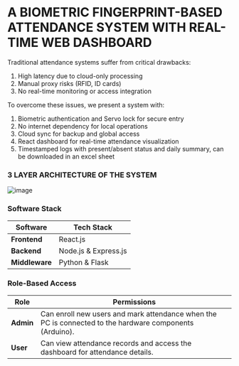 # **A BIOMETRIC FINGERPRINT-BASED ATTENDANCE SYSTEM WITH REAL-TIME WEB DASHBOARD**

Traditional attendance systems suffer from critical drawbacks:
1. High latency due to cloud-only processing
2. Manual proxy risks (RFID, ID cards)
3. No real-time monitoring or access integration

To overcome these issues, we present a system with:
1. Biometric authentication and Servo lock for secure entry
2. No internet dependency for local operations
3. Cloud sync for backup and global access
4. React dashboard for real-time attendance visualization
5. Timestamped logs with present/absent status and daily summary, can be downloaded in an excel sheet

### 3 LAYER ARCHITECTURE OF THE SYSTEM
![image](https://github.com/user-attachments/assets/d947fe01-27c6-4792-ad81-e96176764f70)

### Software Stack

| **Software** | **Tech Stack** |
|--------------|-------------|
| **Frontend** | React.js |
| **Backend**  | Node.js & Express.js |
| **Middleware** | Python & Flask |

### Role-Based Access

| **Role** | **Permissions** |
|----------|-----------------|
| **Admin** | Can enroll new users and mark attendance when the PC is connected to the hardware components (Arduino). |
| **User**  | Can view attendance records and access the dashboard for attendance details. |


